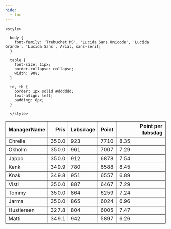 ```yaml
---
hide:
  - toc
---
```


<!doctype html>
<html lang="en">
  <head>
    <meta charset="UTF-8" />
    <meta name="viewport" content="width=device-width, initial-scale=1.0" />
    <title> C Y K E L V E N N E R </title>

    <style>

      body {
        font-family: 'Trebuchet MS', 'Lucida Sans Unicode', 'Lucida Grande', 'Lucida Sans', Arial, sans-serif;
      }

      table {
        font-size: 11px;
        border-collapse: collapse;
        width: 90%;
      }
      
      td, th {
        border: 1px solid #dddddd;
        text-align: left;
        padding: 8px;
      }
      
      </style>
  </head>
  <body>
  <table border="1" class="dataframe" id="filterabletable">
  <thead>
    <tr style="text-align: right;">
      <th>ManagerName</th>
      <th>Pris</th>
      <th>Løbsdage</th>
      <th>Point</th>
      <th>Point per løbsdag</th>
    </tr>
  </thead>
  <tbody>
    <tr>
      <td>Chrelle</td>
      <td>350.0</td>
      <td>923</td>
      <td>7710</td>
      <td>8.35</td>
    </tr>
    <tr>
      <td>Okholm</td>
      <td>350.0</td>
      <td>961</td>
      <td>7007</td>
      <td>7.29</td>
    </tr>
    <tr>
      <td>Jappo</td>
      <td>350.0</td>
      <td>912</td>
      <td>6878</td>
      <td>7.54</td>
    </tr>
    <tr>
      <td>Kenk</td>
      <td>349.9</td>
      <td>780</td>
      <td>6588</td>
      <td>8.45</td>
    </tr>
    <tr>
      <td>Knak</td>
      <td>349.8</td>
      <td>951</td>
      <td>6557</td>
      <td>6.89</td>
    </tr>
    <tr>
      <td>Visti</td>
      <td>350.0</td>
      <td>887</td>
      <td>6467</td>
      <td>7.29</td>
    </tr>
    <tr>
      <td>Tommy</td>
      <td>350.0</td>
      <td>864</td>
      <td>6259</td>
      <td>7.24</td>
    </tr>
    <tr>
      <td>Jarma</td>
      <td>350.0</td>
      <td>865</td>
      <td>6024</td>
      <td>6.96</td>
    </tr>
    <tr>
      <td>Hustlersen</td>
      <td>327.8</td>
      <td>804</td>
      <td>6005</td>
      <td>7.47</td>
    </tr>
    <tr>
      <td>Matti</td>
      <td>349.1</td>
      <td>942</td>
      <td>5897</td>
      <td>6.26</td>
    </tr>
  </tbody>
</table>
<script src="../js/tablefilter/tablefilter.js"></script>

  <script data-config>
    var tfConfig = {
      base_path: '../js/tablefilter/',
      alternate_rows: true,
      btn_reset: {
          text: 'Nulstil'
      },
      auto_filter: {
        delay: 1100 //milliseconds
      },
 
      loader: true,
      no_results_message: true,  

      // columns data types
      col_types: [
          'string',
          { type: 'formatted-number', decimal: '.', thousands: ',' },
          'number',
          'number',
          { type: 'formatted-number', decimal: '.', thousands: ',' },
      ],

      // Sort extension: in this example the column data types are provided by the
      // 'col_types' property. The sort extension also has a 'types' property
      // defining the columns data type for column sorting. If the 'types'
      // property is not defined, the sorting extension will fallback to
      // the 'col_types' definitions.
      extensions: [{ name: 'sort' }]
  };

  var tf = new TableFilter('filterabletable', tfConfig);
  tf.init();
</script>
    
  </body>
</html>